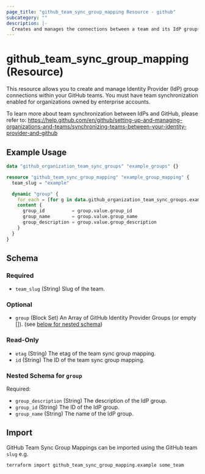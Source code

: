 ```yaml
---
page_title: "github_team_sync_group_mapping Resource - github"
subcategory: ""
description: |-
  Creates and manages the connections between a team and its IdP group(s).
---
```


# github_team_sync_group_mapping (Resource)

This resource allows you to create and manage Identity Provider (IdP) group connections within your GitHub teams. You must have team synchronization enabled for organizations owned by enterprise accounts.

To learn more about team synchronization between IdPs and GitHub, please refer to: https://help.github.com/en/github/setting-up-and-managing-organizations-and-teams/synchronizing-teams-between-your-identity-provider-and-github

## Example Usage

```terraform
data "github_organization_team_sync_groups" "example_groups" {}

resource "github_team_sync_group_mapping" "example_group_mapping" {
  team_slug = "example"

  dynamic "group" {
    for_each = [for g in data.github_organization_team_sync_groups.example_groups.groups : g if g.group_name == "some_team_group"]
    content {
      group_id          = group.value.group_id
      group_name        = group.value.group_name
      group_description = group.value.group_description
    }
  }
}
```

<!-- schema generated by tfplugindocs -->
## Schema

### Required

- `team_slug` (String) Slug of the team.

### Optional

- `group` (Block Set) An Array of GitHub Identity Provider Groups (or empty []). (see [below for nested schema](#nestedblock--group))

### Read-Only

- `etag` (String) The etag of the team sync group mapping.
- `id` (String) The ID of the team sync group mapping.

<a id="nestedblock--group"></a>
### Nested Schema for `group`

Required:

- `group_description` (String) The description of the IdP group.
- `group_id` (String) The ID of the IdP group.
- `group_name` (String) The name of the IdP group.

## Import

GitHub Team Sync Group Mappings can be imported using the GitHub team `slug` e.g.

```shell
terraform import github_team_sync_group_mapping.example some_team
```
